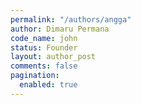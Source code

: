 ```yaml
---
permalink: "/authors/angga"
author: Dimaru Permana
code_name: john
status: Founder
layout: author_post
comments: false
pagination:
  enabled: true
---
```


